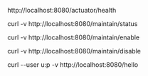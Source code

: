 
http://localhost:8080/actuator/health

curl -v http://localhost:8080/maintain/status

curl -v http://localhost:8080/maintain/enable

curl -v http://localhost:8080/maintain/disable

curl --user u:p -v http://localhost:8080/hello